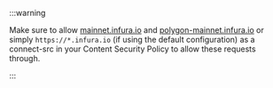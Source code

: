 :::warning

Make sure to allow [mainnet.infura.io](http://mainnet.infura.io) and [polygon-mainnet.infura.io](http://polygon-mainnet.infura.io) or simply `https://*.infura.io` (if using the default configuration) as a connect-src in your Content Security Policy to allow these requests through.

:::